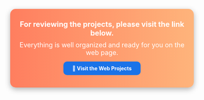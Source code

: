 <div style="background: linear-gradient(90deg, #ff7e5f, #feb47b); 
            padding: 20px; 
            border-radius: 15px; 
            text-align: center; 
            box-shadow: 0 5px 15px rgba(0,0,0,0.3);">

  <p style="font-size:20px; color:white; font-weight:bold; margin:10px 0;">
    For reviewing the projects, please visit the link below.
  </p>

  <p style="font-size:18px; color:white; margin:10px 0;">
    Everything is well organized and ready for you on the web page.
  </p>

  <a href="https://developerjs1381.github.io/webproject.github.io/" 
     style="display:inline-block; padding:10px 25px; 
            background: #1a73e8; 
            color:white; 
            text-decoration:none; 
            font-weight:bold; 
            border-radius:10px; 
            transition:0.3s;"
     target="_blank"
     onmouseover="this.style.background='#ff5722';"
     onmouseout="this.style.background='#1a73e8';">
    🔗 Visit the Web Projects
  </a>

</div>
